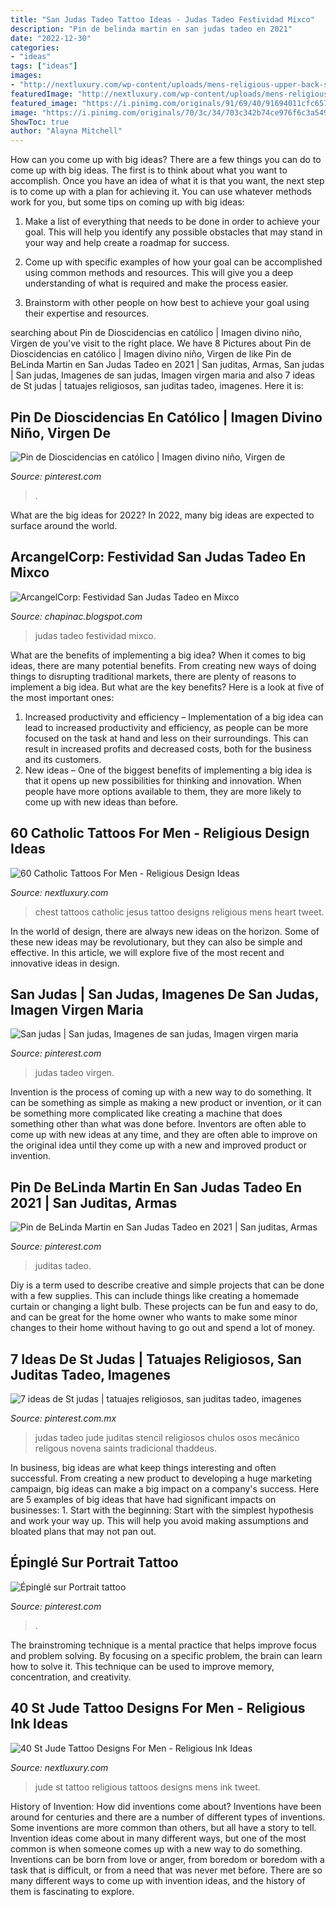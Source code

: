 ```yaml
---
title: "San Judas Tadeo Tattoo Ideas - Judas Tadeo Festividad Mixco"
description: "Pin de belinda martin en san judas tadeo en 2021"
date: "2022-12-30"
categories:
- "ideas"
tags: ["ideas"]
images:
- "http://nextluxury.com/wp-content/uploads/mens-religious-upper-back-st-jude-tattoos.jpg"
featuredImage: "http://nextluxury.com/wp-content/uploads/mens-religious-upper-back-st-jude-tattoos.jpg"
featured_image: "https://i.pinimg.com/originals/91/69/40/91694011cfc65716761bb8d713396eaf.jpg"
image: "https://i.pinimg.com/originals/70/3c/34/703c342b74ce976f6c3a549135adcb5f.jpg"
ShowToc: true
author: "Alayna Mitchell"
---
```



How can you come up with big ideas?
There are a few things you can do to come up with big ideas. The first is to think about what you want to accomplish. Once you have an idea of what it is that you want, the next step is to come up with a plan for achieving it. You can use whatever methods work for you, but some tips on coming up with big ideas:
1. Make a list of everything that needs to be done in order to achieve your goal. This will help you identify any possible obstacles that may stand in your way and help create a roadmap for success.

2. Come up with specific examples of how your goal can be accomplished using common methods and resources. This will give you a deep understanding of what is required and make the process easier.

3. Brainstorm with other people on how best to achieve your goal using their expertise and resources.

	

		
searching about Pin de Dioscidencias en católico | Imagen divino niño, Virgen de you've visit to the right place. We have 8 Pictures about Pin de Dioscidencias en católico | Imagen divino niño, Virgen de like Pin de BeLinda Martin en San Judas Tadeo en 2021 | San juditas, Armas, San judas | San judas, Imagenes de san judas, Imagen virgen maria and also 7 ideas de St judas | tatuajes religiosos, san juditas tadeo, imagenes. Here it is:
		
    
## Pin De Dioscidencias En Católico | Imagen Divino Niño, Virgen De

<img loading=lazy src="https://i.pinimg.com/originals/70/3c/34/703c342b74ce976f6c3a549135adcb5f.jpg" onerror="this.onerror=null;this.src='https://tse1.mm.bing.net/th?id=OIP.NVPomP_SBOHE4caIbgAfJgHaLH&amp;pid=15.1';" alt="Pin de Dioscidencias en católico | Imagen divino niño, Virgen de">

_Source: pinterest.com_

>. 

	

What are the big ideas for 2022?
In 2022, many big ideas are expected to surface around the world.

    
## ArcangelCorp: Festividad San Judas Tadeo En Mixco

<img loading=lazy src="https://2.bp.blogspot.com/-PMOOd3OwVb8/Tr2O0C32gLI/AAAAAAAAfug/_vWTmymhMPs/s1600/DSCF3524.JPG" onerror="this.onerror=null;this.src='https://tse4.mm.bing.net/th?id=OIP.rK8pCAmpBU2usGJ-dNWa7gHaFk&amp;pid=15.1';" alt="ArcangelCorp: Festividad San Judas Tadeo en Mixco">

_Source: chapinac.blogspot.com_

>judas tadeo festividad mixco. 

	

What are the benefits of implementing a big idea?
When it comes to big ideas, there are many potential benefits. From creating new ways of doing things to disrupting traditional markets, there are plenty of reasons to implement a big idea. But what are the key benefits? Here is a look at five of the most important ones:
1. Increased productivity and efficiency – Implementation of a big idea can lead to increased productivity and efficiency, as people can be more focused on the task at hand and less on their surroundings. This can result in increased profits and decreased costs, both for the business and its customers.
2. New ideas – One of the biggest benefits of implementing a big idea is that it opens up new possibilities for thinking and innovation. When people have more options available to them, they are more likely to come up with new ideas than before.

    
## 60 Catholic Tattoos For Men - Religious Design Ideas

<img loading=lazy src="http://nextluxury.com/wp-content/uploads/mens-shaded-jesus-with-heart-catholic-mens-upper-chest-tattoo.jpg" onerror="this.onerror=null;this.src='https://tse2.mm.bing.net/th?id=OIP.7LbWjEGRsxPOinTrMc8NzgHaHa&amp;pid=15.1';" alt="60 Catholic Tattoos For Men - Religious Design Ideas">

_Source: nextluxury.com_

>chest tattoos catholic jesus tattoo designs religious mens heart tweet. 

	

In the world of design, there are always new ideas on the horizon. Some of these new ideas may be revolutionary, but they can also be simple and effective. In this article, we will explore five of the most recent and innovative ideas in design.

    
## San Judas | San Judas, Imagenes De San Judas, Imagen Virgen Maria

<img loading=lazy src="https://i.pinimg.com/736x/e0/18/34/e0183400f55b9549e72f17049f7c366d.jpg" onerror="this.onerror=null;this.src='https://tse1.mm.bing.net/th?id=OIP.X8tkQeL3Pe4OeGU9TXp8twHaJQ&amp;pid=15.1';" alt="San judas | San judas, Imagenes de san judas, Imagen virgen maria">

_Source: pinterest.com_

>judas tadeo virgen. 

	

Invention is the process of coming up with a new way to do something. It can be something as simple as making a new product or invention, or it can be something more complicated like creating a machine that does something other than what was done before. Inventors are often able to come up with new ideas at any time, and they are often able to improve on the original idea until they come up with a new and improved product or invention.

    
## Pin De BeLinda Martin En San Judas Tadeo En 2021 | San Juditas, Armas

<img loading=lazy src="https://i.pinimg.com/originals/91/69/40/91694011cfc65716761bb8d713396eaf.jpg" onerror="this.onerror=null;this.src='https://tse1.mm.bing.net/th?id=OIP.ALr4nXDQ8X8q7hpZ7QtC8gHaM1&amp;pid=15.1';" alt="Pin de BeLinda Martin en San Judas Tadeo en 2021 | San juditas, Armas">

_Source: pinterest.com_

>juditas tadeo. 

	

Diy is a term used to describe creative and simple projects that can be done with a few supplies. This can include things like creating a homemade curtain or changing a light bulb. These projects can be fun and easy to do, and can be great for the home owner who wants to make some minor changes to their home without having to go out and spend a lot of money.

    
## 7 Ideas De St Judas | Tatuajes Religiosos, San Juditas Tadeo, Imagenes

<img loading=lazy src="https://i.pinimg.com/474x/11/19/9f/11199f9e9fb1fdfabb6ec804753b88f3.jpg" onerror="this.onerror=null;this.src='https://tse4.mm.bing.net/th?id=OIP.X8F9UCECAwMTPJ85PrDMZwAAAA&amp;pid=15.1';" alt="7 ideas de St judas | tatuajes religiosos, san juditas tadeo, imagenes">

_Source: pinterest.com.mx_

>judas tadeo jude juditas stencil religiosos chulos osos mecánico religous novena saints tradicional thaddeus. 

	

In business, big ideas are what keep things interesting and often successful. From creating a new product to developing a huge marketing campaign, big ideas can make a big impact on a company's success. Here are 5 examples of big ideas that have had significant impacts on businesses: 1. Start with the beginning: Start with the simplest hypothesis and work your way up. This will help you avoid making assumptions and bloated plans that may not pan out. 
    
## Épinglé Sur Portrait Tattoo

<img loading=lazy src="https://i.pinimg.com/originals/20/0d/a1/200da1824d444f239cc7ac93d5daab45.jpg" onerror="this.onerror=null;this.src='https://tse4.mm.bing.net/th?id=OIP.0lhKYNOftwyyAQTbTAqE4gHaJQ&amp;pid=15.1';" alt="Épinglé sur Portrait tattoo">

_Source: pinterest.com_

>. 

	

The brainstroming technique is a mental practice that helps improve focus and problem solving. By focusing on a specific problem, the brain can learn how to solve it. This technique can be used to improve memory, concentration, and creativity.

    
## 40 St Jude Tattoo Designs For Men - Religious Ink Ideas

<img loading=lazy src="http://nextluxury.com/wp-content/uploads/mens-religious-upper-back-st-jude-tattoos.jpg" onerror="this.onerror=null;this.src='https://tse4.mm.bing.net/th?id=OIP.5oBr75epsJg3kIVJWMu87AHaJP&amp;pid=15.1';" alt="40 St Jude Tattoo Designs For Men - Religious Ink Ideas">

_Source: nextluxury.com_

>jude st tattoo religious tattoos designs mens ink tweet. 

	

History of Invention: How did inventions come about?
Inventions have been around for centuries and there are a number of different types of inventions. Some inventions are more common than others, but all have a story to tell. Invention ideas come about in many different ways, but one of the most common is when someone comes up with a new way to do something. Inventions can be born from love or anger, from boredom or boredom with a task that is difficult, or from a need that was never met before. There are so many different ways to come up with invention ideas, and the history of them is fascinating to explore.

